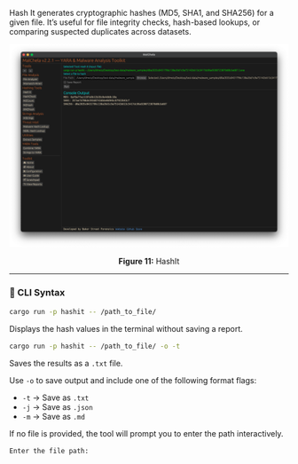 Hash It generates cryptographic hashes (MD5, SHA1, and SHA256) for a given file. It’s useful for file integrity checks, hash-based lookups, or comparing suspected duplicates across datasets.

![HashIt](../images/hashit.png)

<p align="center"><strong>Figure 11:</strong> HashIt</p>

---

### 🔧 CLI Syntax

```bash
cargo run -p hashit -- /path_to_file/
```

Displays the hash values in the terminal without saving a report.

```bash
cargo run -p hashit -- /path_to_file/ -o -t
```

Saves the results as a `.txt` file.

Use `-o` to save output and include one of the following format flags:
- `-t` → Save as `.txt`
- `-j` → Save as `.json`
- `-m` → Save as `.md`

If no file is provided, the tool will prompt you to enter the path interactively.

```bash
Enter the file path:
```